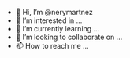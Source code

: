 - 👋 Hi, I’m @nerymartnez
- 👀 I’m interested in ...
- 🌱 I’m currently learning ...
- 💞️ I’m looking to collaborate on ...
- 📫 How to reach me ...

<!---
nerymartnez/nerymartnez is a ✨ special ✨ repository because its `README.md` (this file) appears on your GitHub profile.
You can click the Preview link to take a look at your changes.
--->
